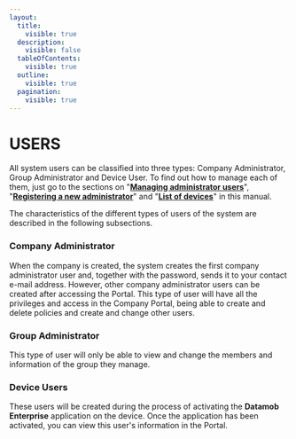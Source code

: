 ```yaml
---
layout:
  title:
    visible: true
  description:
    visible: false
  tableOfContents:
    visible: true
  outline:
    visible: true
  pagination:
    visible: true
---
```


# USERS

All system users can be classified into three types: Company Administrator, Group Administrator and Device User. To find out how to manage each of them, just go to the sections on "[**Managing administrator users**](gerenciar-usuarios-administradores.md)", "[**Registering a new administrator**](cadastrar-novo-usuario-administrador.md)" and "[**List of devices**](../dispositivos/list-of-devices/)" in this manual.&#x20;

The characteristics of the different types of users of the system are described in the following subsections.

### Company Administrator <a href="#id-28h4qwu" id="id-28h4qwu"></a>

When the company is created, the system creates the first company administrator user and, together with the password, sends it to your contact e-mail address. However, other company administrator users can be created after accessing the Portal. This type of user will have all the privileges and access in the Company Portal, being able to create and delete policies and create and change other users.

### Group Administrator <a href="#nmf14n" id="nmf14n"></a>

This type of user will only be able to view and change the members and information of the group they manage.

### Device Users <a href="#id-37m2jsg" id="id-37m2jsg"></a>

These users will be created during the process of activating the **Datamob Enterprise** application on the device. Once the application has been activated, you can view this user's information in the Portal.
